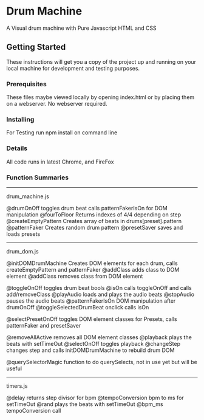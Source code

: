 # Drum Machine

A Visual drum machine with Pure Javascript HTML and CSS

## Getting Started

These instructions will get you a copy of the project up and running on your local machine for development and testing purposes.

### Prerequisites

These files maybe viewed locally by opening index.html or by placing them on a webserver. No webserver required.

### Installing

For Testing run
npm install on command line

### Details

All code runs in latest Chrome, and FireFox

### Function Summaries

_____________________

drum_machine.js

@drumOnOff toggles drum beat calls patternFakerIsOn for DOM manipulation
@fourToFloor Returns indexes of 4/4 depending on step
@createEmptyPattern Creates array of beats in drums[preset].pattern
@patternFaker Creates random drum pattern
@presetSaver saves and loads presets

_____________________

drum_dom.js

@initDOMDrumMachine Creates DOM elements for each drum, calls createEmptyPattern and patternFaker
@addClass adds class to DOM element
@addClass removes class from DOM element

@toggleOnOff toggles drum beat bools
@isOn calls toggleOnOff and calls add/removeClass
@playAudio loads and plays the audio beats
@stopAudio pauses the audio beats
@patternFakerIsOn DOM manipulation after drumOnOff
@toggleSelectedDrumBeat onclick calls isOn

@selectPresetOnOff toggles DOM element classes for Presets, calls patternFaker and presetSaver

@removeAllActive removes all DOM element classes
@playback plays the beats with setTimeOut
@selectOnOff toggles playback
@changeStep changes step and calls initDOMDrumMachine to rebuild drum DOM

@querySelectorMagic function to do querySelects, not in use yet but will be useful

_____________________

timers.js

@delay returns step divisor for bpm
@tempoConversion bpm to ms for setTimeOut
@rand plays the beats with setTimeOut
@bpm_ms tempoConversion call



